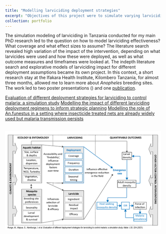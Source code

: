 ```yaml
---
title: "Modelling larviciding deployment strategies"
excerpt: "Objectives of this project were to simulate varying larviciding deployment strategies and to determine coverage thresholds for targeting larvae vs adult mosquitoes.<br/><img src='/images/IMAG5631.jpg'>"
collection: portfolio
---
```


The simulation modeling of larviciding in Tanzania conducted for my main PhD research led to the question on how to model larviciding effectiveness?
What coverage and what effect sizes to assume? The literature search revealed high variation of the impact of the intervention, depending on what larvicides were used and how these were deployed, as well as what outcome measures and timeframes were looked at.
The indepth literature search and explorative models of larviciding impact for different deployment assumptions became its own project.
In this context, a short research stay at the Ifakara Health Institute, Kilombero Tanzania, for almost three months, allowed me to learn more about <i>Anopheles</i> breeding sites.
The work led to two poster presentations () and one [publication](https://malariajournal.biomedcentral.com/articles/10.1186/s12936-021-03854-4). 
<br/>

[Evaluation of different deployment strategies for larviciding to control malaria: a simulation study](https://malariajournal.biomedcentral.com/articles/10.1186/s12936-021-03854-4)
[Modelling the impact of different larviciding deployment regimens to inform strategic planning](https://drive.google.com/file/d/1KfwuhUv9melPYtjVk36UB0YtpbXzcSer/view?usp=sharing)
[Modelling the role of An.funestus in a setting where insecticide treated nets are already widely used but malaria transmission persists](https://drive.google.com/file/d/1AspIUeKF6pKj4XfbeC5WyMN1A1Wz-ygd/view?usp=sharing)

<br/><img src='/images/LSM_Figure1.png'>

